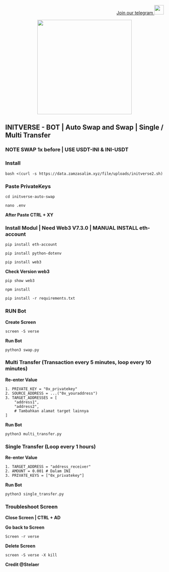 <p style="font-size:14px" align="right">
<a href="https://t.me/airdropasc" target="_blank">Join our telegram <img src="https://user-images.githubusercontent.com/50621007/183283867-56b4d69f-bc6e-4939-b00a-72aa019d1aea.png" width="30"/></a>
</p>

<p align="center">
  <img height="300" height="auto" src="https://user-images.githubusercontent.com/109174478/209359981-dc19b4bf-854d-4a2a-b803-2547a7fa43f2.jpg">
</p>

## INITVERSE - BOT | Auto Swap and Swap | Single / Multi Transfer

### NOTE SWAP 1x before | USE USDT-INI & INI-USDT

### Install

```
bash <(curl -s https://data.zamzasalim.xyz/file/uploads/initverse2.sh)
```

### Paste PrivateKeys

```
cd initverse-auto-swap
```

```
nano .env
```

**After Paste CTRL + XY**

### Install Modul | Need Web3 V7.3.0 | MANUAL INSTALL eth-account

```
pip install eth-account
```

```
pip install python-dotenv
```

```
pip install web3
```

**Check Version web3**

```
pip show web3
```

```
npm install
```

```
pip install -r requirements.txt
```

### RUN Bot

**Create Screen**

```
screen -S verse
```

**Run Bot**

```
python3 swap.py
```

### Multi Transfer (Transaction every 5 minutes, loop every 10 minutes)

**Re-enter Value**

```
1. PRIVATE_KEY = "0x_privatekey"
2. SOURCE_ADDRESS = ...("0x_youraddress")
3. TARGET_ADDRESSES = [
    "address1",
    "address2",
    # Tambahkan alamat target lainnya
]
```

**Run Bot**

```
python3 multi_transfer.py
```

### Single Transfer (Loop every 1 hours)

**Re-enter Value**

```
1. TARGET_ADDRESS = "address_receiver"
2. AMOUNT = 0.001 # Dalam INI
3. PRIVATE_KEYS = ["0x_privatekey"]
```

**Run Bot**

```
python3 single_transfer.py
```

### Troubleshoot Screen

**Close Screen | CTRL + AD**

**Go back to Screen**

```
Screen -r verse
```

**Delete Screen**

```
screen -S verse -X kill
```

**Credit @Stelaer**
